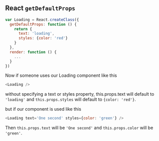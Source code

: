 ## React `getDefaultProps`

```js
var Loading = React.createClass({
  getDefaultProps: function () {
    return {
      text: 'loading',
      styles: {color: 'red'}
    }
  },
  render: function () {
    ...
  }
})
```

Now if someone uses our Loading component like this

```js
<Loading />
```

without specifying a text or styles property, this.props.text will default to `'loading'` and `this.props.styles` will default to `{color: 'red'}`.

but if our component is used like this

```js
<Loading text='One second' styles={color: 'green'} />
```

Then `this.props.text` will be `'One second'` and `this.props.color` will be `'green'`.
